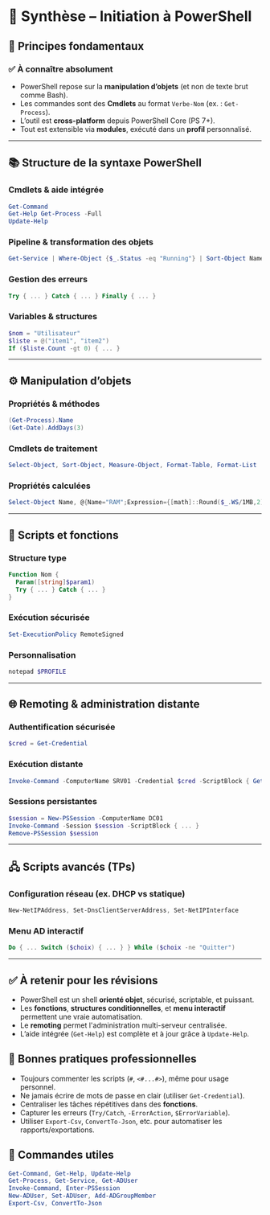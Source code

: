 # 📘 Synthèse – Initiation à PowerShell

## 🧱 Principes fondamentaux

### ✅ À connaître absolument

- PowerShell repose sur la **manipulation d’objets** (et non de texte brut comme Bash).
- Les commandes sont des **Cmdlets** au format `Verbe-Nom` (ex. : `Get-Process`).
- L’outil est **cross-platform** depuis PowerShell Core (PS 7+).
- Tout est extensible via **modules**, exécuté dans un **profil** personnalisé.

---

## 📚 Structure de la syntaxe PowerShell

### Cmdlets & aide intégrée

```powershell
Get-Command
Get-Help Get-Process -Full
Update-Help
```

### Pipeline & transformation des objets

```powershell
Get-Service | Where-Object {$_.Status -eq "Running"} | Sort-Object Name
```

### Gestion des erreurs

```powershell
Try { ... } Catch { ... } Finally { ... }
```

### Variables & structures

```powershell
$nom = "Utilisateur"
$liste = @("item1", "item2")
If ($liste.Count -gt 0) { ... }
```

---

## ⚙️ Manipulation d’objets

### Propriétés & méthodes

```powershell
(Get-Process).Name
(Get-Date).AddDays(3)
```

### Cmdlets de traitement

```powershell
Select-Object, Sort-Object, Measure-Object, Format-Table, Format-List
```

### Propriétés calculées

```powershell
Select-Object Name, @{Name="RAM";Expression={[math]::Round($_.WS/1MB,2)}}
```

---

## 🧠 Scripts et fonctions

### Structure type

```powershell
Function Nom {
  Param([string]$param1)
  Try { ... } Catch { ... }
}
```

### Exécution sécurisée

```powershell
Set-ExecutionPolicy RemoteSigned
```

### Personnalisation

```powershell
notepad $PROFILE
```

---

## 🌐 Remoting & administration distante

### Authentification sécurisée

```powershell
$cred = Get-Credential
```

### Exécution distante

```powershell
Invoke-Command -ComputerName SRV01 -Credential $cred -ScriptBlock { Get-Service }
```

### Sessions persistantes

```powershell
$session = New-PSSession -ComputerName DC01
Invoke-Command -Session $session -ScriptBlock { ... }
Remove-PSSession $session
```

---

## 🖧 Scripts avancés (TPs)

### Configuration réseau (ex. DHCP vs statique)

```powershell
New-NetIPAddress, Set-DnsClientServerAddress, Set-NetIPInterface
```

### Menu AD interactif

```powershell
Do { ... Switch ($choix) { ... } } While ($choix -ne "Quitter")
```

---

## ✅ À retenir pour les révisions

- PowerShell est un shell **orienté objet**, sécurisé, scriptable, et puissant.
- Les **fonctions**, **structures conditionnelles**, et **menu interactif** permettent une vraie automatisation.
- Le **remoting** permet l'administration multi-serveur centralisée.
- L’aide intégrée (`Get-Help`) est complète et à jour grâce à `Update-Help`.

## 📌 Bonnes pratiques professionnelles

- Toujours commenter les scripts (`#`, `<#...#>`), même pour usage personnel.
- Ne jamais écrire de mots de passe en clair (utiliser `Get-Credential`).
- Centraliser les tâches répétitives dans des **fonctions**.
- Capturer les erreurs (`Try/Catch`, `-ErrorAction`, `$ErrorVariable`).
- Utiliser `Export-Csv`, `ConvertTo-Json`, etc. pour automatiser les rapports/exportations.

## 🔗 Commandes utiles

```powershell
Get-Command, Get-Help, Update-Help
Get-Process, Get-Service, Get-ADUser
Invoke-Command, Enter-PSSession
New-ADUser, Set-ADUser, Add-ADGroupMember
Export-Csv, ConvertTo-Json
```
